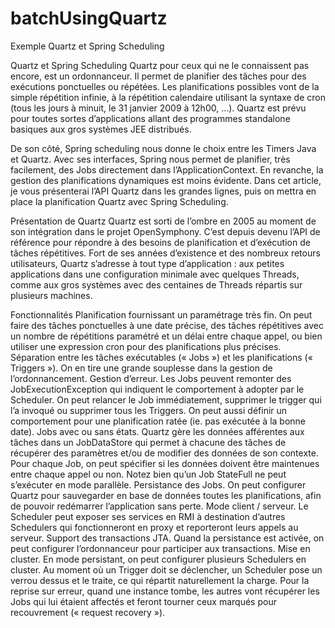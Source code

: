 # batchUsingQuartz
Exemple Quartz et Spring Scheduling

Quartz et Spring Scheduling
Quartz pour ceux qui ne le connaissent pas encore, est un ordonnanceur. Il permet de planifier des tâches pour des exécutions ponctuelles ou répétées. Les planifications possibles vont de la simple répétition infinie, à la répétition calendaire utilisant la syntaxe de cron (tous les jours à minuit, le 31 janvier 2009 à 12h00, …). Quartz est prévu pour toutes sortes d’applications allant des programmes standalone basiques aux gros systèmes JEE distribués.

De son côté, Spring scheduling nous donne le choix entre les Timers Java et Quartz. Avec ses interfaces, Spring nous permet de planifier, très facilement, des Jobs directement dans l’ApplicationContext. En revanche, la gestion des planifications dynamiques est moins évidente. Dans cet article, je vous présenterai l’API Quartz dans les grandes lignes, puis on mettra en place la planification Quartz avec Spring Scheduling.


Présentation de Quartz
Quartz est sorti de l’ombre en 2005 au moment de son intégration dans le projet OpenSymphony. C’est depuis devenu l’API de référence pour répondre à des besoins de planification et d’exécution de tâches répétitives. Fort de ses années d’existence et des nombreux retours utilisateurs, Quartz s’adresse à tout type d’application : aux petites applications dans une configuration minimale avec quelques Threads, comme aux gros systèmes avec des centaines de Threads répartis sur plusieurs machines.

Fonctionnalités
Planification fournissant un paramétrage très fin. On peut faire des tâches ponctuelles à une date précise, des tâches répétitives avec un nombre de répétitions paramétré et un délai entre chaque appel, ou bien utiliser une expression cron pour des planifications plus précises.
Séparation entre les tâches exécutables (« Jobs ») et les planifications (« Triggers »). On en tire une grande souplesse dans la gestion de l’ordonnancement.
Gestion d’erreur. Les Jobs peuvent remonter des JobExecutionException qui indiquent le comportement à adopter par le Scheduler. On peut relancer le Job immédiatement, supprimer le trigger qui l’a invoqué ou supprimer tous les Triggers. On peut aussi définir un comportement pour une planification ratée (ie. pas exécutée à la bonne date).
Jobs avec ou sans états. Quartz gère les données afférentes aux tâches dans un JobDataStore qui permet à chacune des tâches de récupérer des paramètres et/ou de modifier des données de son contexte. Pour chaque Job, on peut spécifier si les données doivent être maintenues entre chaque appel ou non. Notez bien qu’un Job StateFull ne peut s’exécuter en mode parallèle.
Persistance des Jobs. On peut configurer Quartz pour sauvegarder en base de données toutes les planifications, afin de pouvoir redémarrer l’application sans perte.
Mode client / serveur. Le Scheduler peut exposer ses services en RMI à destination d’autres Schedulers qui fonctionneront en proxy et reporteront leurs appels au serveur.
Support des transactions JTA. Quand la persistance est activée, on peut configurer l’ordonnanceur pour participer aux transactions.
Mise en cluster. En mode persistant, on peut configurer plusieurs Schedulers en cluster. Au moment où un Trigger doit se déclencher, un Scheduler pose un verrou dessus et le traite, ce qui répartit naturellement la charge. Pour la reprise sur erreur, quand une instance tombe, les autres vont récupérer les Jobs qui lui étaient affectés et feront tourner ceux marqués pour recouvrement (« request recovery »).
